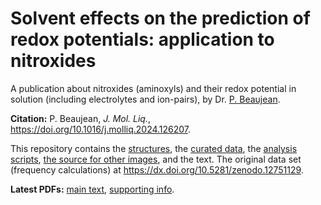# Solvent effects on the prediction of redox potentials: application to nitroxides

A publication about nitroxides (aminoxyls) and their redox potential in solution (including electrolytes and ion-pairs), by Dr. [P. Beaujean](https://pierrebeaujean.net).

**Citation:** P. Beaujean, *J. Mol. Liq.*, <https://doi.org/10.1016/j.molliq.2024.126207>.

This repository contains the [structures](./structures), the [curated data](./data), the [analysis scripts](./analyses), [the source for other images](./im), and the text.
The original data set (frequency calculations) at <https://dx.doi.org/10.5281/zenodo.12751129>.

**Latest PDFs:** [main text](https://github.com/pierre-24/publi-nitroxides/releases/download/latest/Main_Text.pdf), [supporting info](https://github.com/pierre-24/publi-nitroxides/releases/download/latest/Supporting_Info.pdf).
